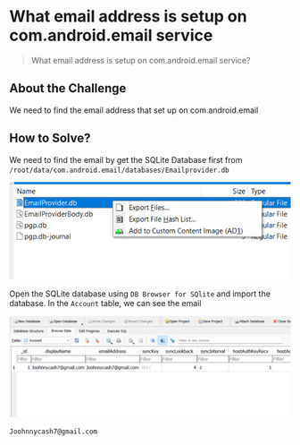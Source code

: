 # What email address is setup on com.android.email service
> What email address is setup on com.android.email service?

## About the Challenge
We need to find the email address that set up on com.android.email

## How to Solve?
We need to find the email by get the SQLite Database first from `/root/data/com.android.email/databases/Emailprovider.db`

![exports](images/exports.png)

Open the SQLite database using `DB Browser for SQlite` and import the database. In the `Account` table, we can see the email

![email](images/email.png)

```
Joohnnycash7@gmail.com
```